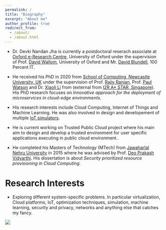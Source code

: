 ```yaml
---
permalink: /
title: "Biography"
excerpt: "About me"
author_profile: true
redirect_from: 
  - /about/
  - /about.html
---
```


<!--<p align="center">
  <img src="https://lantaoyu.github.io/files/lantaoyu_img.jpg?raw=true" alt="Photo" style="width: 450px;"/> 
</p>-->

* Dr. Devki Nandan Jha is currently a postdoctoral reserach associate at [Oxford e-Research Centre](https://www.oerc.ox.ac.uk/), University of Oxford under the supervision of Prof. [David Wallom](https://eng.ox.ac.uk/people/david-wallom/), University of Oxford and Mr. [David Blundell](https://www.linkedin.com/in/david-blundell-2b07b915/?originalSubdomain=uk), 100 Percent IT.

* He received his PhD in 2020 from [School of Computing, Newcastle University, UK](https://www.ncl.ac.uk/computing/) under the supervision of Prof. [Rajiv Ranjan](https://rajivranjan.net/), Prof. [Paul Watson](https://www.ncl.ac.uk/computing/people/profile/paulwatson.html#background) and Dr. [Xiaoli Li](https://www.ntu.edu.sg/home/xlli/) from (external from [I2R A* STAR, Singapore](https://www.a-star.edu.sg/i2r)). His PhD research focuses on <i>Innovative approach for the deployment of microservices in cloud-edge environments</i>.

* His research interests include Cloud Computing, Internet of Things and Machine Learning. He was also involved in design and developement of multiple [IoT simulators](https://rajivranjan.net/iotsim/iotsim-release/). 

* He is current working on Trusted Public Cloud project where his main aim to design and develop a trusted environment for user specific applications executing in public cloud environment..

<!--I graduated from [Bhagalpur College of Engineering, Bhagalpur]() in 2012 and -->
* He completed his Masters of Technology (MTech) from [Jawaharlal Nehru University](https://www.jnu.ac.in/scss) in 2015 where he was advised by Prof. [Deo Prakash Vidyarthi](https://www.jnu.ac.in/content/dpv). His dissertation is about <i>Security prioritized resource provisioning in Cloud Computing</i>.

<!--This is the front page of a website that is powered by the [academicpages template](https://github.com/academicpages/academicpages.github.io) and hosted on GitHub pages. [GitHub pages](https://pages.github.com) is a free service in which websites are built and hosted from code and data stored in a GitHub repository, automatically updating when a new commit is made to the respository. This template was forked from the [Minimal Mistakes Jekyll Theme](https://mmistakes.github.io/minimal-mistakes/) created by Michael Rose, and then extended to support the kinds of content that academics have: publications, talks, teaching, a portfolio, blog posts, and a dynamically-generated CV. You can fork [this repository](https://github.com/academicpages/academicpages.github.io) right now, modify the configuration and markdown files, add your own PDFs and other content, and have your own site for free, with no ads! An older version of this template powers my own personal website at [stuartgeiger.com](http://stuartgeiger.com), which uses [this Github repository](https://github.com/staeiou/staeiou.github.io).-->

Research Interests
======
* Exploring different system-specific problems. In particular virtualization, Cloud platforms, IoT, optimization techniques, simulation, machine learning, security and privacy, networks and anything else that catches my fancy.


<!--Searching for a Post-doctoral/ Research Scientist position to start from Fall 2020.
======

Recent News
======
* One paper accepted to IEEE Transactions on Industrial Informatics.-->


<!--<a href="https://info.flagcounter.com/NQCC"><img src="https://s11.flagcounter.com/count2/NQCC/bg_FFFFFF/txt_000000/border_CCCCCC/columns_2/maxflags_10/viewers_0/labels_0/pageviews_0/flags_0/percent_0/" alt="Flag Counter" border="0"></a>

<script type="text/javascript" id="clstr_globe" src="//cdn.clustrmaps.com/globe.js?d=fxVKlaag_0GMQmwS-R1J5KLx6WmtpW0Js1rCUnpqXs0"></script> -->

<a href="https://clustrmaps.com/site/1b37p"  title="Visit tracker"><img src="//www.clustrmaps.com/map_v2.png?d=fxVKlaag_0GMQmwS-R1J5KLx6WmtpW0Js1rCUnpqXs0&cl=ffffff" /></a>




